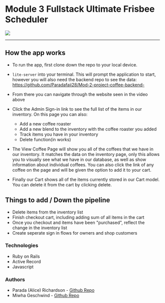 # Module 3 Fullstack Ultimate Frisbee Scheduler 




![](https://gfycat.com/negativecleanchinchilla)


---

## How the app works  

* To run the app, first clone down the repo to your local device. 
* `lite-server` into your terminal. This will prompt the application to start, however you will also need the backend repo to see the data: https://github.com/Paradafaii28/Mod-2-project-coffee-backend- 

* From there you can navigate through the website seen in the video above 

* Click the Admin Sign-in link to see the full list of the items in our inventory. On this page you can also:
    * Add a new coffee roaster 
    * Add a new blend to the inventory with the coffee roaster you added 
    * Track items you have in your inventory 
    * Delete function(in works)

* The View Coffee Page will show you all of the coffees that we have in our inventory. It matches the data on the inventory page, only this allows you to visually see what we have in our database, as well as show information about individual coffees. You can also click the link of any coffee on the page and will be given the option to add it to your cart.

* Finally our Cart shows all of the items currently stored in our Cart model. You can delete it from the cart by clicking delete. 


## Things to add / Down the pipeline

* Delete items from the inventory list 
* Finish checkout cart, including adding sum of all items in the cart 
* Once you checkout and items have been "purchased", reflect the change in the inventory list 
* Create seperate sign in flows for owners and shop customers 

### Technologies 

* Ruby on Rails 
* Active Record 
* Javascript 

### Authors

* Parada (Alice) Richardson - [Github Repo](https://github.com/Paradafaii28)
* Miwha Geschwind - [Github Repo](https://github.com/miwhag)



